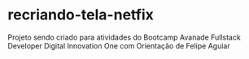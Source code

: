 # recriando-tela-netfix
Projeto sendo criado para atividades do Bootcamp Avanade Fullstack Developer Digital Innovation One com Orientação de Felipe Aguiar
